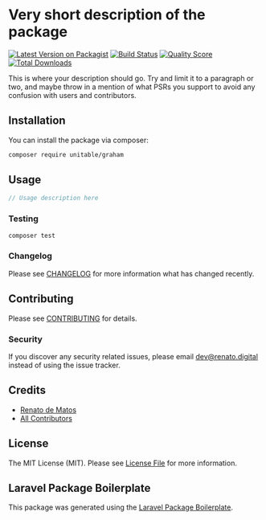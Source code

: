 # Very short description of the package

[![Latest Version on Packagist](https://img.shields.io/packagist/v/unitable/graham.svg?style=flat-square)](https://packagist.org/packages/unitable/graham)
[![Build Status](https://img.shields.io/travis/unitable/graham/master.svg?style=flat-square)](https://travis-ci.org/unitable/graham)
[![Quality Score](https://img.shields.io/scrutinizer/g/unitable/graham.svg?style=flat-square)](https://scrutinizer-ci.com/g/unitable/graham)
[![Total Downloads](https://img.shields.io/packagist/dt/unitable/graham.svg?style=flat-square)](https://packagist.org/packages/unitable/graham)

This is where your description should go. Try and limit it to a paragraph or two, and maybe throw in a mention of what PSRs you support to avoid any confusion with users and contributors.

## Installation

You can install the package via composer:

```bash
composer require unitable/graham
```

## Usage

``` php
// Usage description here
```

### Testing

``` bash
composer test
```

### Changelog

Please see [CHANGELOG](CHANGELOG.md) for more information what has changed recently.

## Contributing

Please see [CONTRIBUTING](CONTRIBUTING.md) for details.

### Security

If you discover any security related issues, please email dev@renato.digital instead of using the issue tracker.

## Credits

- [Renato de Matos](https://github.com/unitable)
- [All Contributors](../../contributors)

## License

The MIT License (MIT). Please see [License File](LICENSE.md) for more information.

## Laravel Package Boilerplate

This package was generated using the [Laravel Package Boilerplate](https://laravelpackageboilerplate.com).